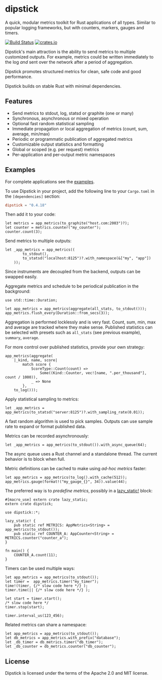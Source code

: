 # dipstick
A quick, modular metrics toolkit for Rust applications of all types. Similar to popular logging frameworks,
but with counters, markers, gauges and timers.

[![Build Status](https://travis-ci.org/fralalonde/dipstick.svg?branch=master)](https://travis-ci.org/fralalonde/dipstick)
[![crates.io](https://img.shields.io/crates/v/dipstick.svg)](https://crates.io/crates/dipstick)
 
Dipstick's main attraction is the ability to send metrics to multiple customized outputs.
For example, metrics could be written immediately to the log _and_ 
sent over the network after a period of aggregation.

Dipstick promotes structured metrics for clean, safe code and good performance.
 
Dipstick builds on stable Rust with minimal dependencies. 

## Features

  - Send metrics to stdout, log, statsd or graphite (one or many)
  - Synchronous, asynchronous or mixed operation
  - Optional fast random statistical sampling
  - Immediate propagation or local aggregation of metrics (count, sum, average, min/max)
  - Periodic or programmatic publication of aggregated metrics
  - Customizable output statistics and formatting
  - Global or scoped (e.g. per request) metrics
  - Per-application and per-output metric namespaces
   
## Examples

For complete applications see the [examples](https://github.com/fralalonde/dipstick/tree/master/examples).

To use Dipstick in your project, add the following line to your `Cargo.toml`
in the `[dependencies]` section:

```toml
dipstick = "0.4.18"
```

Then add it to your code:

```rust,skt-fail,no_run
let metrics = app_metrics(to_graphite("host.com:2003")?);
let counter = metrics.counter("my_counter");
counter.count(3);
```

Send metrics to multiple outputs:

```rust,skt-fail,no_run
let _app_metrics = app_metrics((
        to_stdout(), 
        to_statsd("localhost:8125")?.with_namespace(&["my", "app"])
    ));
```
Since instruments are decoupled from the backend, outputs can be swapped easily.

Aggregate metrics and schedule to be periodical publication in the background:
```rust,skt-run
use std::time::Duration;

let app_metrics = app_metrics(aggregate(all_stats, to_stdout()));
app_metrics.flush_every(Duration::from_secs(3));
```

Aggregation is performed locklessly and is very fast.
Count, sum, min, max and average are tracked where they make sense.
Published statistics can be selected with presets such as `all_stats` (see previous example),
`summary`, `average`.

For more control over published statistics, provide your own strategy:
```rust,skt-run
app_metrics(aggregate(
    |_kind, name, score|
        match score {
            ScoreType::Count(count) => 
                Some((Kind::Counter, vec![name, ".per_thousand"], count / 1000)),
            _ => None
        },
    to_log()));
```

Apply statistical sampling to metrics:
```rust,skt-fail
let _app_metrics = app_metrics(to_statsd("server:8125")?.with_sampling_rate(0.01));
```
A fast random algorithm is used to pick samples.
Outputs can use sample rate to expand or format published data.

Metrics can be recorded asynchronously:
```rust,skt-run
let _app_metrics = app_metrics(to_stdout()).with_async_queue(64);
```
The async queue uses a Rust channel and a standalone thread.
The current behavior is to block when full.

Metric definitions can be cached to make using _ad-hoc metrics_ faster:
```rust,skt-run
let app_metrics = app_metrics(to_log().with_cache(512));
app_metrics.gauge(format!("my_gauge_{}", 34)).value(44);
```

The preferred way is to _predefine metrics_,
possibly in a [lazy_static!](https://crates.io/crates/lazy_static) block:
```rust,skt-plain
#[macro_use] extern crate lazy_static;
extern crate dipstick;

use dipstick::*;

lazy_static! {
    pub static ref METRICS: AppMetrics<String> = app_metrics(to_stdout());
    pub static ref COUNTER_A: AppCounter<String> = METRICS.counter("counter_a");
}

fn main() {
    COUNTER_A.count(11);
}
```

Timers can be used multiple ways:
```rust,skt-run
let app_metrics = app_metrics(to_stdout());
let timer =  app_metrics.timer("my_timer");
time!(timer, {/* slow code here */} );
timer.time(|| {/* slow code here */} );

let start = timer.start();
/* slow code here */
timer.stop(start);

timer.interval_us(123_456);
```

Related metrics can share a namespace:
```rust,skt-run
let app_metrics = app_metrics(to_stdout());
let db_metrics = app_metrics.with_prefix("database");
let _db_timer = db_metrics.timer("db_timer");
let _db_counter = db_metrics.counter("db_counter");
```

## License

Dipstick is licensed under the terms of the Apache 2.0 and MIT license.

